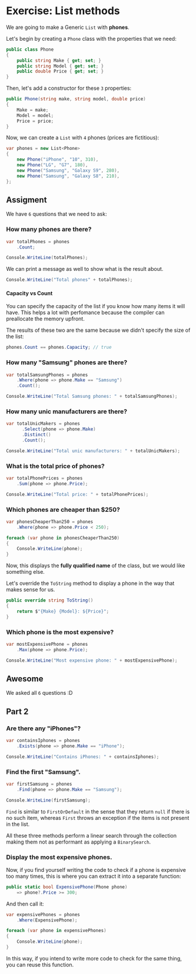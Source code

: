 # Exercise: List methods

We are going to make a Generic `List` with **phones**.

Let's begin by creating a `Phone` class with the properties that we need:

``` csharp
public class Phone
{
    public string Make { get; set; }
    public string Model { get; set; }
    public double Price { get; set; }
}
```

Then, let's add a constructor for these `3` properties:

``` csharp
public Phone(string make, string model, double price)
{
    Make = make;
    Model = model;
    Price = price;
}
```

Now, we can create a `List` with `4` phones (prices are fictitious):

``` csharp
var phones = new List<Phone>
{
    new Phone("iPhone", "10", 310),
    new Phone("LG", "G7", 180),
    new Phone("Samsung", "Galaxy S9", 280),
    new Phone("Samsung", "Galaxy S8", 210),
};
```

## Assigment
We have `6` questions that we need to ask:

### How many phones are there?

``` csharp
var totalPhones = phones
    .Count;

Console.WriteLine(totalPhones);
```

We can print a message as well to show what is the result about.

``` csharp
Console.WriteLine("Total phones" + totalPhones);
```

#### Capacity vs Count
You can specify the capacity of the list if you know how many items it will have. This helps a lot with perfomance because the compiler can preallocate the memory upfront.

The results of these two are the same because we didn't specify the size of the list:

``` csharp
phones.Count == phones.Capacity; // true
```

### How many "Samsung" phones are there?

``` csharp
var totalSamsungPhones = phones
    .Where(phone => phone.Make == "Samsung")
    .Count();

Console.WriteLine("Total Samsung phones: " + totalSamsungPhones);
```

### How many unic manufacturers are there?

``` csharp
var totalUnicMakers = phones
      .Select(phone => phone.Make)
      .Distinct()
      .Count();

Console.WriteLine("Total unic manufacturers: " + totalUnicMakers);
```

### What is the total price of phones?

``` csharp
var totalPhonePrices = phones
    .Sum(phone => phone.Price);

Console.WriteLine("Total price: " + totalPhonePrices);
```

### Which phones are cheaper than $250?

``` csharp
var phonesCheaperThan250 = phones
    .Where(phone => phone.Price < 250);

foreach (var phone in phonesCheaperThan250)
{
    Console.WriteLine(phone);
}
```

Now, this displays the **fully qualified name** of the class, but we would like something else. 

Let's override the `ToString` method to display a phone in the way that makes sense for us.

``` csharp
public override string ToString()
{
    return $"{Make} {Model}: ${Price}";
}
```

### Which phone is the most expensive?
 
``` csharp
var mostExpensivePhone = phones
    .Max(phone => phone.Price);

Console.WriteLine("Most expensive phone: " + mostExpensivePhone);
```

## Awesome
We asked all `6` questions :D



## Part 2

### Are there any "iPhones"?

``` csharp
var containsIphones = phones
    .Exists(phone => phone.Make == "iPhone");

Console.WriteLine("Contains iPhones: " + containsIphones);
```

### Find the first "Samsung".

``` csharp
var firstSamsung = phones
    .Find(phone => phone.Make == "Samsung");

Console.WriteLine(firstSamsung);
```

`Find` is similar to `FirstOrDefault` in the sense that they return `null` if there is no such item, whereas `First` throws an exception if the items is not present in the list.

All these three methods perform a linear search through the collection making them not as performant as applying a `BinarySearch`.


### Display the most expensive phones.

Now, if you find yourself writing the code to check if a phone is expensive too many times, this is where you can extract it into a separate function:

``` csharp
public static bool ExpensivePhone(Phone phone)
    => phone?.Price >= 300;
```

And then call it:

``` csharp
var expensivePhones = phones
    .Where(ExpensivePhone);

foreach (var phone in expensivePhones)
{
    Console.WriteLine(phone);
}
```

In this way, if you intend to write more code to check for the same thing, you can reuse this function.

